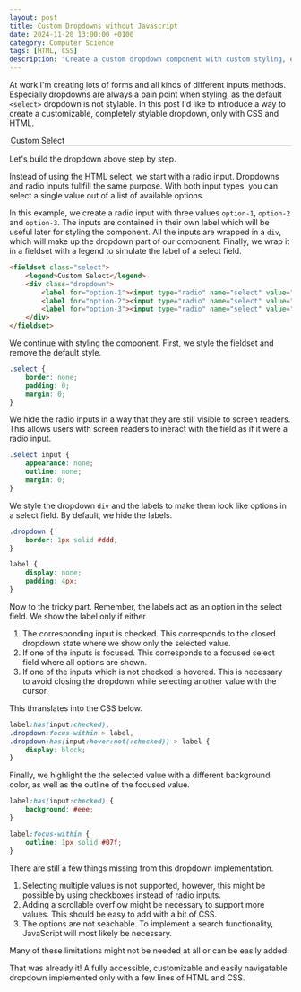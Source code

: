 ```yaml
---
layout: post
title: Custom Dropdowns without Javascript
date: 2024-11-20 13:00:00 +0100
category: Computer Science
tags: [HTML, CSS]
description: "Create a custom dropdown component with custom styling, entirely without JavaScript."
---
```


At work I'm creating lots of forms and all kinds of different inputs methods.
Especially dropdowns are always a pain point when styling, as the default `<select>` dropdown is not stylable.
In this post I'd like to introduce a way to create a customizable, completely stylable dropdown, only with CSS and HTML.

<div>
<fieldset class="select">
    <legend>Custom Select</legend>
    <div class="dropdown">
        <label for="option-1"><input type="radio" name="select" value="option-1" id="option-1" checked/>Option 1</label>
        <label for="option-2"><input type="radio" name="select" value="option-2" id="option-2"/>Option 2</label>
        <label for="option-3"><input type="radio" name="select" value="option-3" id="option-3"/>Option 3</label>
    </div>
</fieldset>
<style>
    .select {
        border: none;
        padding: 0;
        margin: 0;
    }

    .select input {
        appearance: none;
        outline: none;
        margin: 0;
    }

    .dropdown {
        border: 1px solid #ddd;
    }

    @media (prefers-color-scheme: dark) {
        .dropdown {
            border: 1px solid #222;
        }
    }


    label {
        display: none;
        padding: 4px;
    }

    label:has(input:checked),
    .dropdown:focus-within > label,
    .dropdown:has(input:hover:not(:checked)) > label {
        display: block;
    }

    label:has(input:checked) {
        background: #eee;
    }

    label:focus-within {
        outline: 1px solid #07f;
    }
</style>
</div>

Let's build the dropdown above step by step.

Instead of using the HTML select, we start with a radio input. Dropdowns and radio inputs fullfill the same purpose. With both input types, you can select a single value out of a list of available options.

In this example, we create a radio input with three values `option-1`, `option-2` and `option-3`. The inputs are contained in their own label which will be useful later for styling the component. All the inputs are wrapped in a `div`, which will make up the dropdown part of our component. Finally, we wrap it in a fieldset with a legend to simulate the label of a select field.

```html
<fieldset class="select">
    <legend>Custom Select</legend>
    <div class="dropdown">
        <label for="option-1"><input type="radio" name="select" value="option-1" id="option-1" checked/>Option 1</label>
        <label for="option-2"><input type="radio" name="select" value="option-2" id="option-2"/>Option 2</label>
        <label for="option-3"><input type="radio" name="select" value="option-3" id="option-3"/>Option 3</label>
    </div>
</fieldset>
```

We continue with styling the component. First, we style the fieldset and remove the default style.

```css
.select {
    border: none;
    padding: 0;
    margin: 0;
}
```

We hide the radio inputs in a way that they are still visible to screen readers. This allows users with screen readers to ineract with the field as if it were a radio input.

```css
.select input {
    appearance: none;
    outline: none;
    margin: 0;
}
```

We style the dropdown `div` and the labels to make them look like options in a select field. By default, we hide the labels.

```css
.dropdown {
    border: 1px solid #ddd;
}

label {
    display: none;
    padding: 4px;
}
```

Now to the tricky part. Remember, the labels act as an option in the select field. We show the label only if either

1. The corresponding input is checked. This corresponds to the closed dropdown state where we show only the selected value.
2. If one of the inputs is focused. This corresponds to a focused select field where all options are shown.
3. If one of the inputs which is not checked is hovered. This is necessary to avoid closing the dropdown while selecting another value with the cursor.

This thranslates into the CSS below.

```css
label:has(input:checked),
.dropdown:focus-within > label,
.dropdown:has(input:hover:not(:checked)) > label {
    display: block;
}
```

Finally, we highlight the the selected value with a different background color, as well as the outline of the focused value.

```css
label:has(input:checked) {
    background: #eee;
}

label:focus-within {
    outline: 1px solid #07f;
}
```

There are still a few things missing from this dropdown implementation.

1. Selecting multiple values is not supported, however, this might be possible by using checkboxes instead of radio inputs.
2. Adding a scrollable overflow might be necessary to support more values. This should be easy to add with a bit of CSS.
3. The options are not seachable. To implement a search functionality, JavaScript will most likely be necessary.

Many of these limitations might not be needed at all or can be easily added.

That was already it! A fully accessible, customizable and easily navigatable dropdown implemented only with a few lines of HTML and CSS.

